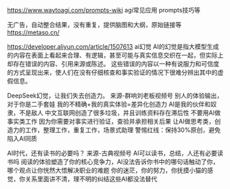 


https://www.waytoagi.com/prompts-wiki
agi常见应用
prompts技巧等


无广告，自动整合结果，没有重复，提供脑图和大纲，原始链接等
https://metaso.cn/


https://developer.aliyun.com/article/1507613
ai幻觉
AI的幻觉是指大模型生成的内容在表面上看起来合理、有逻辑，甚至可能与真实信息交织在一起，但实际上却存在错误的内容、引用来源或陈述。
这些错误的内容以一种有说服力和可信度的方式呈现出来，使人们在没有仔细核查和事实验证的情况下很难分辨出其中的虚假信息。


DeepSeek幻觉，让我们失去创造力。  来源-群响刘老板视频号
别人的体验输出，对于你是二手套娃
我的不精确+我的真实体验=差异化创造力
AI是我的伙伴和奴隶，不是敌人
中文互联网创造了很多垃圾，并且训练资料存在滞后性
不要用AI做事实类工作  因为你需要对事实进行验证，查验并承担相关后果
让AI做思考类，创造力的工作，整理工作，重复工作，场景式助理
警惕红线：保持30%原创，避免陷入AI同质

AI时代，还有读书的必要吗？   来源-古典视频号
AI可以读书，总结，人还有必要读书吗
阅读的体验塑造了你的核心竞争力，AI没法告诉你书中的哪句话触动了你，哪个观点让你恍然大悟解决职业的难题
你的迷茫，你的努力，你抚摸小猫的感觉，你关系里面讲不清，理不明的纠结这些AI都没法替代